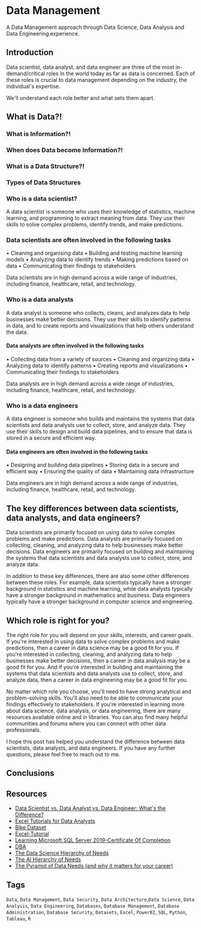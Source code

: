 # Data Management

A Data Management approach through Data Science, Data Analysis and Data Engineering experience.

## Introduction

Data scientist, data analyst, and data engineer are three of the most in-demand/critical roles in the world today as far as data is concerned.
Each of these roles is crucial to data management depending on the industry, the individual's expertise.

We'll understand each role better and what sets them apart.

## What is Data?!

### What is Information?!

### When does Data become Information?!

### What is a Data Structure?!

### Types of Data Structures

### Who is a data scientist?

A data scientist is someone who uses their knowledge of statistics, machine learning, and programming to extract meaning from data. They use their skills to solve complex problems, identify trends, and make predictions.

### Data scientists are often involved in the following tasks

• Cleaning and organising data
• Building and testing machine learning models
• Analyzing data to identify trends
• Making predictions based on data
• Communicating their findings to stakeholders

Data scientists are in high demand across a wide range of industries, including finance, healthcare, retail, and technology.

### Who is a  data analysts

A data analyst is someone who collects, cleans, and analyzes data to help businesses make better decisions. They use their skills to identify patterns in data, and to create reports and visualizations that help others understand the data.

#### Data analysts are often involved in the following tasks

• Collecting data from a variety of sources
• Cleaning and organizing data
• Analyzing data to identify patterns
• Creating reports and visualizations
• Communicating their findings to stakeholders

Data analysts are in high demand across a wide range of industries, including finance, healthcare, retail, and technology.

### Who is a data engineers

A data engineer is someone who builds and maintains the systems that data scientists and data analysts use to collect, store, and analyze data. They use their skills to design and build data pipelines, and to ensure that data is stored in a secure and efficient way.

#### Data engineers are often involved in the following tasks

• Designing and building data pipelines
• Storing data in a secure and efficient way
• Ensuring the quality of data
• Maintaining data infrastructure

Data engineers are in high demand across a wide range of industries, including finance, healthcare, retail, and technology.

## The key differences between data scientists, data analysts, and data engineers?

Data scientists are primarily focused on using data to solve complex problems and make predictions. Data analysts are primarily focused on collecting, cleaning, and analyzing data to help businesses make better decisions. Data engineers are primarily focused on building and maintaining the systems that data scientists and data analysts use to collect, store, and analyze data.

In addition to these key differences, there are also some other differences between these roles. For example, data scientists typically have a stronger background in statistics and machine learning, while data analysts typically have a stronger background in mathematics and business. Data engineers typically have a stronger background in computer science and engineering.

## Which role is right for you?

The right role for you will depend on your skills, interests, and career goals. If you're interested in using data to solve complex problems and make predictions, then a career in data science may be a good fit for you. If you're interested in collecting, cleaning, and analyzing data to help businesses make better decisions, then a career in data analysis may be a good fit for you. And if you're interested in building and maintaining the systems that data scientists and data analysts use to collect, store, and analyze data, then a career in data engineering may be a good fit for you.

No matter which role you choose, you'll need to have strong analytical and problem-solving skills. You'll also need to be able to communicate your findings effectively to stakeholders.
If you're interested in learning more about data science, data analysis, or data engineering, there are many resources available online and in libraries. You can also find many helpful communities and forums where you can connect with other data professionals.

I hope this post has helped you understand the difference between data scientists, data analysts, and data engineers. If you have any further questions, please feel free to reach out to me.

## Conclusions

## Resources

- [Data Scientist vs. Data Analyst vs. Data Engineer: What's the Difference?](https://www.linkedin.com/pulse/data-scientist-vs-analyst-engineer-whats-difference-minhazul-abedin/)
- [Excel Tutorials for Data Analysts](https://www.youtube.com/watch?v=lH7HfwUFnYA&list=PLUaB-1hjhk8Hyd5NiPQ9CND82vNodlFF5&ab_channel=AlexTheAnalyst)
- [Bike Dataset](https://www.kaggle.com/code/sadiqshah/bike-store-sales-in-europe/input)
- [Excel-Tutorial](https://github.com/AlexTheAnalyst/Excel-Tutorial)
- [Learning Microsoft SQL Server 2019-Certificate Of Completion](https://www.linkedin.com/learning/certificates/b0aca4882b00215489612ece1fdc8251c2a94dad515c79a0d24187625e2ce384?lipi=urn%3Ali%3Apage%3Ad_flagship3_profile_view_base_certifications_details%3BETXdcAqIQ%2FGSLES1Q4R85A%3D%3D)
- [DBA](https://github.com/piusnmuhumuza/software-engineering/tree/master/DBA)
- [The Data Science Hierarchy of Needs](https://www.linkedin.com/pulse/data-science-hierarchy-needs-emmanuel-ogungbemi-phd/)
- [The AI Hierarchy of Needs](https://medium.com/hackernoon/the-ai-hierarchy-of-needs-18f111fcc007)
- [The Pyramid of Data Needs (and why it matters for your career)](https://medium.com/@hugh_data_science/the-pyramid-of-data-needs-and-why-it-matters-for-your-career-b0f695c13f11)

## Tags

``Data``, ``Data Management``, ``Data Security``, ``Data Architecture``,``Data Science``, ``Data Analysis``, ``Data Engineering``, ``Databases``, ``Database Management``, ``Database Administration``, ``Database Security``, ``Datasets``, ``Excel``, ``PowerBI``, ``SQL``, ``Python``, ``Tableau``, ``R``
